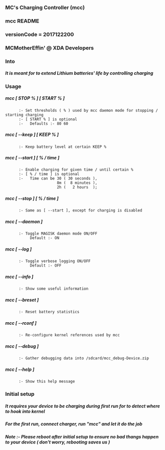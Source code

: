 ### MC's Charging Controller (mcc)
### mcc README
### versionCode = 2017122200
### MCMotherEffin' @ XDA Developers


### Into


##### It is meant for to extend Lithium batteries' life by controlling charging


### Usage


##### mcc [ STOP % ] [ START % ]
          :- Set thresholds ( % ) used by mcc daemon mode for stopping / starting charging
          :- [ START % ] is optional
          :-   Defaults :- 80 60

##### mcc [ --keep ] [ KEEP % ]
          :- Keep battery level at certain KEEP %

##### mcc [ --start ] [ % / time ]
          :- Enable charging for given time / until certain % 
          :- [ % / time ] is optional
          :-   Time can be 30 ( 30 seconds ),
                           8m (  8 minutes ),
                           2h (   2 hours  );

##### mcc [ --stop ] [ % / time ]
          :- Same as [ --start ], except for charging is disabled

##### mcc [ --daemon ]
          :- Toggle MAGISK daemon mode ON/OFF
               Default :- ON

##### mcc [ --log ]
          :- Toggle verbose logging ON/OFF
               Default :- OFF

##### mcc [ --info ]
          :- Show some useful information

##### mcc [ --breset ]
          :- Reset battery statistics

##### mcc [ --rconf ]
          :- Re-configure kernel references used by mcc

##### mcc [ --debug ]
          :- Gather debugging data into /sdcard/mcc_debug-Device.zip

##### mcc [ --help ]
          :- Show this help message


### Initial setup


##### It requires your device to be charging during first run for to detect where to hook into kernel

##### For the first run, connect charger, run "mcc" and let it do the job

##### Note :- Please reboot after initial setup to ensure no bad thangs happen to your device ( don't worry, rebooting saves us )
